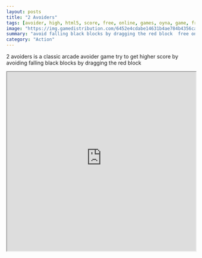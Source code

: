 ```yaml
---
layout: posts
title: "2 Avoiders"
tags: [avoider, high, html5, score, free, online, games, oyna, game, free, games, play, play, games]
image: "https://img.gamedistribution.com/6452e4cdabe14631b4ae784b4356ca61.jpg"
summary: "avoid falling black blocks by dragging the red block  free online games oyna game free games play play games"
category: "Action"
---
```


2 avoiders is a classic arcade avoider game try to get higher score by avoiding falling black blocks by dragging the red block

<iframe width="100%" height="480px;" src="https://html5.gamedistribution.com/6452e4cdabe14631b4ae784b4356ca61/"></iframe>